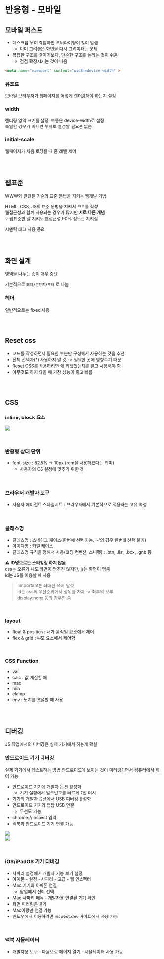 # 반응형 - 모바일

## 모바일 퍼스트

* 데스크탑 부터 작업하면 오버라이딩이 많이 발생 
  * 이미 그려놓은 화면을 다시 그려야하는 문제
* 복잡한 구조를 줄이기보다, 단순한 구조를 늘리는 것이 쉬움
  * 점점 확장시키는 것이 나음 

```html
<meta name="viewport" content="width=device-width" >
```

### 뷰포트

모바일 브라우저가 웹페이지를 어떻게 렌더링해야 하는지 설정

### width

렌더링 영역 크기를 설정, 보통은 device-width로 설정   
특별한 경우가 아니면 수치로 설정할 필요는 없음

### initial-scale

웹페이지가 처음 로딩될 때 줌 레벨 제어

<br><br>

## 웹표준

WWW와 관련된 기술의 표준 문법을 지키는 웹개발 기법

HTML, CSS, JS의 표준 문법을 지켜서 코드를 작성    
웹접근성과 함께 사용되는 경우가 많지만 **서로 다른 개념**    
💡 웹표준만 잘 지켜도 웹접근성 90% 정도는 지켜짐   

시멘틱 태그 사용 중요

<br><br>

## 화면 설계

영역을 나누는 것이 매우 중요

기본적으로 `헤더/콘텐츠/푸터` 로 나눔 

### 헤더

일반적으로는 fixed 사용 

<br><br>

## Reset css

* 코드를 작성하면서 필요한 부분만 구성해서 사용하는 것을 추천
* 전체 선택자(*) 사용하지 말 것 -> 필요한 곳에 영향주기 때문
* Reset CSS를 사용하려면 왜 리셋했는지를 알고 사용해야 함
* 아무것도 하지 않을 때 가장 성능이 좋고 빠름

<br><br>

## CSS

### inline, block 요소 

![](../Images/css_inline,block.png)

<br>

### 반응형 상대 단위 

* font-size : 62.5% -> 10px (rem을 사용하겠다는 의미)
  * 사용자의 OS 설정에 맞추기 위한 것 

<br>

### 브라우저 개발자 도구

* 사용자 에이전트 스타일시트 : 브라우저에서 기본적으로 적용하는 고유 속성 

<br>

### 클래스명

* 클래스명 : 스네이크 케이스(한번에 선택 가능, '-'의 경우 한번에 선택 불가)
* 아이디명 : 카멜 케이스
* 클래스명 규칙을 정해서 사용(코딩 컨벤션, 스니펫) : .btn, .list, .box, .gnb 등

**⚠️ ID명으로는 스타일링 하지 않음**  
css는 오류가 나도 화면이 멈추진 않지만, js는 화면이 멈춤  
id는 JS를 이용할 때 사용

> !important는 최대한 쓰지 말것    
> id는 css의 우선순위에서 상위를 차지 -> 최후의 보루  
> display:none 등의 경우만 씀  

<br>

### layout 

* float & position : 내가 움직일 요소에서 제어
* flex & grid : 부모 요소에서 제어함

<br>

### CSS Function

* var
* calc : 값 계산할 때
* max
* min
* clamp
* env : 노치를 조절할 때 사용

<br><br>

## 디버깅

JS 작업에서의 디버깅은 실제 기기에서 하는게 확실 

### 안드로이드 기기 디버깅

실제 기기에서 테스트하는 방법
안드로이드에 보이는 것이 미러링되면서 컴퓨터에서 제어 가능 

* 안드로이드 기기에 개발자 옵션 활성화
  * 기기 설정에서 빌드번호를 빠르게 7번 터치
* 기기의 개발자 옵션에서 USB 디버깅 활성화
* 안드로이드 기기와 랩탑 USB 연결
  * 무선도 가능
* chrome://inspect 입력 
* 맥북과 안드로이드 기기 연결 가능

![](../Images/디버깅_안드로이드1.png)  
![](../Images/디버깅_안드로이드2.jpeg)

<br>

### iOS/iPadOS 기기 디버깅

* 사파리 설정에서 개발자 기능 보기 설정
* 아이폰 - 설정 - 사파리 - 고급 - 웹 인스펙터
* Mac 기기와 아이폰 연결 
  * 팝업에서 신뢰 선택 
* Mac 사파리 메뉴 - 개발자용 연결된 기기 확인
* 화면 미러링은 불가
* Mac이랑만 연결 가능
* 윈도우에서 이용하려면 inspect.dev 사이트에서 사용 가능

<br>

### 맥북 시뮬레이터

* 개발자용 도구 - 다음으로 페이지 열기 - 시뮬레이터 사용 가능  

